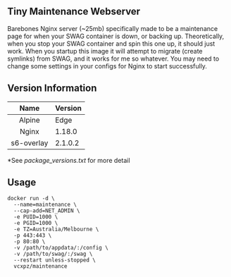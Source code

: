 ## Tiny Maintenance Webserver
Barebones Nginx server (~25mb) specifically made to be a maintenance page for when your SWAG container is down, or backing up. Theoretically, when you stop your SWAG container and spin this one up, it should just work. When you startup this image it will attempt to migrate (create symlinks) from SWAG, and it works for me so whatever. You may need to change some settings in your configs for Nginx to start successfully.

## Version Information
| Name | Version |
| :---: | --- |
| Alpine | Edge |
| Nginx | 1.18.0 |
| s6-overlay | 2.1.0.2 |

*See *package_versions.txt* for more detail

## Usage

```
docker run -d \
  --name=maintenance \
  --cap-add=NET_ADMIN \
  -e PUID=1000 \
  -e PGID=1000 \
  -e TZ=Australia/Melbourne \
  -p 443:443 \
  -p 80:80 \
  -v /path/to/appdata/:/config \
  -v /path/to/swag/:/swag \
  --restart unless-stopped \
  vcxpz/maintenance
```
